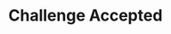 # Challenge Accepted
<p align="center>
          <img src="https://pbs.twimg.com/profile_images/583479109977669633/hwsBYKzo_400x400.png" alt="Barbershop.io Logo" />
</p>

